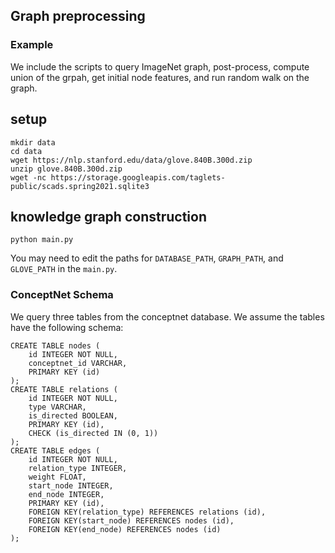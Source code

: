 ## Graph preprocessing

### Example
We include the scripts to query ImageNet graph, post-process, compute union
of the grpah, get initial node features, and run
random walk on the graph.

## setup

```
mkdir data
cd data
wget https://nlp.stanford.edu/data/glove.840B.300d.zip
unzip glove.840B.300d.zip
wget -nc https://storage.googleapis.com/taglets-public/scads.spring2021.sqlite3
```

## knowledge graph construction

```
python main.py
```

You may need to edit the paths for `DATABASE_PATH`, `GRAPH_PATH`, and `GLOVE_PATH` in the `main.py`.

### ConceptNet Schema
We query three tables from the conceptnet database.
We assume the tables have the following schema:
```
CREATE TABLE nodes (
	id INTEGER NOT NULL,
	conceptnet_id VARCHAR,
	PRIMARY KEY (id)
);
CREATE TABLE relations (
	id INTEGER NOT NULL,
	type VARCHAR,
	is_directed BOOLEAN,
	PRIMARY KEY (id),
	CHECK (is_directed IN (0, 1))
);
CREATE TABLE edges (
	id INTEGER NOT NULL,
	relation_type INTEGER,
	weight FLOAT,
	start_node INTEGER,
	end_node INTEGER,
	PRIMARY KEY (id),
	FOREIGN KEY(relation_type) REFERENCES relations (id),
	FOREIGN KEY(start_node) REFERENCES nodes (id),
	FOREIGN KEY(end_node) REFERENCES nodes (id)
);
```

